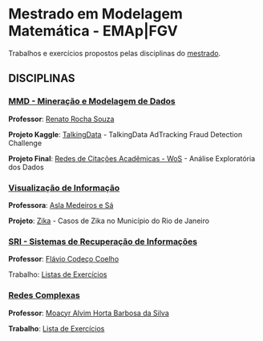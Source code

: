 # Mestrado em Modelagem Matemática - EMAp|FGV

Trabalhos e exercícios propostos pelas disciplinas do [mestrado](https://emap.fgv.br/mestrado/modelagem-matematica).


## DISCIPLINAS

### [MMD - Mineração e Modelagem de Dados](https://emap.fgv.br/disciplina/mestrado/fundamentos-de-ciencia-de-dados)

**Professor**: [Renato Rocha Souza](https://emap.fgv.br/corpo-docente/renato-rocha-souza)

**Projeto Kaggle**: [TalkingData](https://github.com/anacwagner/Kaggle_TalkingData) - TalkingData AdTracking Fraud Detection Challenge

**Projeto Final**: [Redes de Citações Acadêmicas - WoS](https://nbviewer.jupyter.org/github/anacwagner/WOS_CitationNetworks/blob/master/Análise%20de%20Resultados%20-%20Rede%20de%20Citações%20-%20plotly.ipynb) - Análise Exploratória dos Dados

### [Visualização de Informação](https://emap.fgv.br/disciplina/mestrado/visualizacao-de-informacao)

**Professora**: [Asla Medeiros e Sá](https://emap.fgv.br/corpo-docente/asla-medeiros-sa)

**Projeto**: [Zika](https://github.com/anacwagner/zika-dataviz) - Casos de Zika no Município do Rio de Janeiro

### [SRI - Sistemas de Recuperação de Informações](https://emap.fgv.br/disciplina/mestrado/sistemas-de-recuperacao-de-informacoes) 

**Professor**: [Flávio Codeço Coelho](https://emap.fgv.br/corpo-docente/flavio-codeco-coelho)

Trabalho: [Listas de Exercícios](https://github.com/anacwagner/FGV_EMAp_Mestrado/tree/master/SRI-2018)

### [Redes Complexas]()

**Professor**: [Moacyr Alvim Horta Barbosa da Silva](https://emap.fgv.br/corpo-docente/moacyr-alvim-horta-barbosa-silva)

**Trabalho**: [Lista de Exercícios](https://github.com/anacwagner/FGV_EMAp_Mestrado/tree/master/Redes-Complexas-2019)
